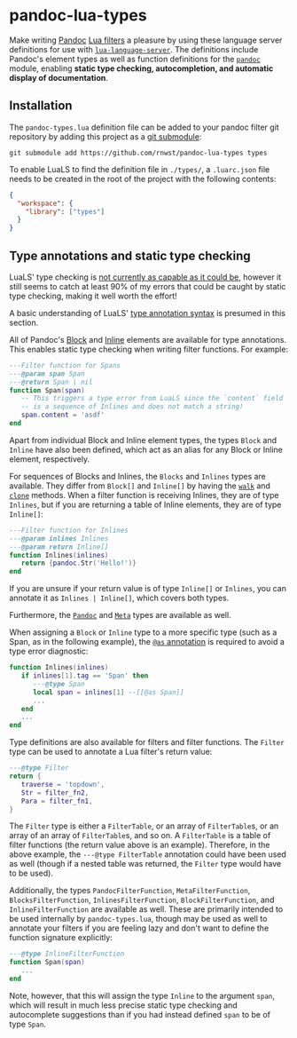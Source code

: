# pandoc-lua-types

Make writing [Pandoc](https://pandoc.org/) [Lua filters](https://pandoc.org/lua-filters.html) a pleasure by using these language server definitions for use with [`lua-language-server`](https://github.com/LuaLS/lua-language-server).
The definitions include Pandoc's element types as well as function definitions for the [`pandoc`](https://pandoc.org/lua-filters.html#module-pandoc) module, enabling **static type checking, autocompletion, and automatic display of documentation**.

## Installation

The `pandoc-types.lua` definition file can be added to your pandoc filter git repository by adding this project as a [git submodule](https://git-scm.com/book/en/v2/Git-Tools-Submodules):
```console
git submodule add https://github.com/rnwst/pandoc-lua-types types
```
To enable LuaLS to find the definition file in `./types/`, a `.luarc.json` file needs to be created in the root of the project with the following contents:
```json
{
  "workspace": {
    "library": ["types"]
  }
}
```

## Type annotations and static type checking

LuaLS' type checking is [not currently as capable as it could be](https://github.com/LuaLS/lua-language-server/issues/3101), however it still seems to catch at least 90% of my errors that could be caught by static type checking, making it well worth the effort!

A basic understanding of LuaLS' [type annotation syntax](https://luals.github.io/wiki/annotations/) is presumed in this section.

All of Pandoc's [Block](https://pandoc.org/lua-filters.html#type-block) and [Inline](https://pandoc.org/lua-filters.html#type-inline) elements are available for type annotations. This enables static type checking when writing filter functions. For example:
```Lua
---Filter function for Spans
---@param span Span
---@return Span | nil
function Span(span)
   -- This triggers a type error from LuaLS since the `content` field
   -- is a sequence of Inlines and does not match a string!
   span.content = 'asdf'
end
```
Apart from individual Block and Inline element types, the types `Block` and `Inline` have also been defined, which act as an alias for any Block or Inline element, respectively.

For sequences of Blocks and Inlines, the `Blocks` and `Inlines` types are available. They differ from `Block[]` and `Inline[]` by having the [`walk`](https://pandoc.org/lua-filters.html#type-blocks:walk) and [`clone`](https://pandoc.org/lua-filters.html#clone) methods. When a filter function is receiving Inlines, they are of type `Inlines`, but if you are returning a table of Inline elements, they are of type `Inline[]`:
```Lua
---Filter function for Inlines
---@param inlines Inlines
---@param return Inline[]
function Inlines(inlines)
   return {pandoc.Str('Hello!')}
end
```
If you are unsure if your return value is of type `Inline[]` or `Inlines`, you can annotate it as `Inlines | Inline[]`, which covers both types.

Furthermore, the [`Pandoc`](https://pandoc.org/lua-filters.html#type-pandoc) and [`Meta`](https://pandoc.org/lua-filters.html#type-meta) types are available as well.

When assigning a `Block` or `Inline` type to a more specific type (such as a Span, as in the following example), the [`@as` annotation](https://luals.github.io/wiki/annotations/#as) is required to avoid a type error diagnostic:
```Lua
function Inlines(inlines)
   if inlines[1].tag == 'Span' then
      ---@type Span
      local span = inlines[1] --[[@as Span]]
      ...
   end
   ...
end
```

Type definitions are also available for filters and filter functions. The `Filter` type can be used to annotate a Lua filter's return value:
```Lua
---@type Filter
return {
   traverse = 'topdown',
   Str = filter_fn2,
   Para = filter_fn1,
}
```
The `Filter` type is either a `FilterTable`, or an array of `FilterTable`s, or an array of an array of `FilterTable`s, and so on. A `FilterTable` is a table of filter functions (the return value above is an example). Therefore, in the above example, the `---@type FilterTable` annotation could have been used as well (though if a nested table was returned, the `Filter` type would have to be used).

Additionally, the types `PandocFilterFunction`, `MetaFilterFunction`, `BlocksFilterFunction`, `InlinesFilterFunction`, `BlockFilterFunction`, and `InlineFilterFunction` are available as well. These are primarily intended to be used internally by `pandoc-types.lua`, though may be used as well to annotate your filters if you are feeling lazy and don't want to define the function signature explicitly:
```Lua
---@type InlineFilterFunction
function Span(span)
   ...
end
```
Note, however, that this will assign the type `Inline` to the argument `span`, which will result in much less precise static type checking and autocomplete suggestions than if you had instead defined `span` to be of type `Span`.
